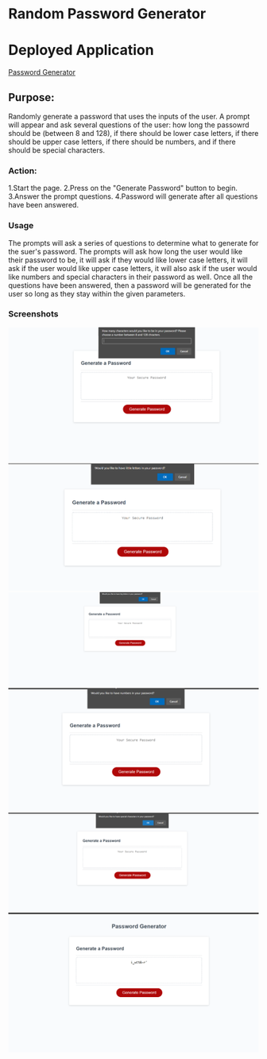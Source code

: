 # Random Password Generator

# Deployed Application
[Password Generator](https://paullsshin.github.io/Gandalfs-Bridge/)
## Purpose:
Randomly generate a password that uses the inputs of the user. A prompt will appear and ask several questions of the user: how long the passowrd should be (between 8 and 128), if there should be lower case letters, if there should be upper case letters, if there should be numbers, and if there should be special characters.

### Action:
1.Start the page.
2.Press on the "Generate Password" button to begin.
3.Answer the prompt questions.
4.Password will generate after all questions have been answered.

### Usage
The prompts will ask a series of questions to determine what to generate for the suer's password. The prompts will ask how long the user would like their password to be, it will ask if they would like lower case letters, it will ask if the user would like upper case letters, it will also ask if the user would like numbers and special characters in their password as well. Once all the questions have been answered, then a password will be generated for the user so long as they stay within the given parameters.

### Screenshots
![1](./Assets/images/1.png)
![1](./Assets/images/2.png)
![1](./Assets/images/3.png)
![1](./Assets/images/4.png)
![1](./Assets/images/5.png)
![1](./Assets/images/6.png)

